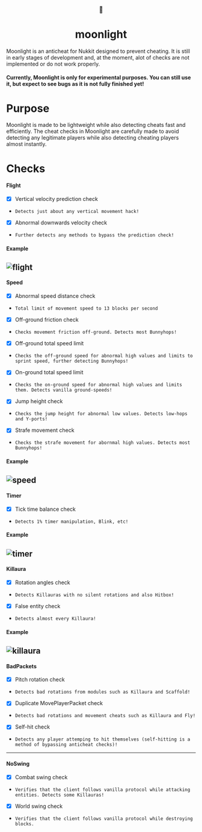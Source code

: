 <h3 align="center">🌙</h3>
<h1 align="center">moonlight</h1>
Moonlight is an anticheat for Nukkit designed to prevent cheating. It is still in early stages of development and, at the moment, alot of checks are not implemented or do not work properly.

#### Currently, Moonlight is only for experimental purposes. You can still use it, but expect to see bugs as it is not fully finished yet!

# Purpose
Moonlight is made to be lightweight while also detecting cheats fast and efficiently. The cheat checks in Moonlight are carefully made to avoid detecting any legitimate players while also detecting cheating players almost instantly.

# Checks
#### Flight
- [x] Vertical velocity prediction check
- `Detects just about any vertical movement hack!`
- [x] Abnormal downwards velocity check
- `Further detects any methods to bypass the prediction check!`
#### Example
![flight](https://user-images.githubusercontent.com/54753631/167266467-64758286-1982-40a9-99dc-0f79c3ff84f1.gif)
---
#### Speed
- [x] Abnormal speed distance check
- `Total limit of movement speed to 13 blocks per second`
- [x] Off-ground friction check
- `Checks movement friction off-ground. Detects most Bunnyhops!`
- [x] Off-ground total speed limit
- `Checks the off-ground speed for abnormal high values and limits to sprint speed, further detecting Bunnyhops!`
- [x] On-ground total speed limit
- `Checks the on-ground speed for abnormal high values and limits them. Detects vanilla ground-speeds!`
- [x] Jump height check
- `Checks the jump height for abnormal low values. Detects low-hops and Y-ports!`
- [x] Strafe movement check
- `Checks the strafe movement for abornmal high values. Detects most Bunnyhops!`
#### Example
![speed](https://user-images.githubusercontent.com/54753631/167266602-5dea84e4-e3d8-4033-9800-1f793f2313f3.gif)
---
#### Timer
- [x] Tick time balance check
- `Detects 1% timer manipulation, Blink, etc!`
#### Example
![timer](https://user-images.githubusercontent.com/54753631/167266663-f778c94d-8391-4863-bda4-5ce30484feec.gif)
---
#### Killaura
- [x] Rotation angles check
- `Detects Killauras with no silent rotations and also Hitbox!`
- [x] False entity check
- `Detects almost every Killaura!`
#### Example
![killaura](https://user-images.githubusercontent.com/54753631/167266772-8e479732-deb5-43aa-8727-51868ee78941.gif)
---
#### BadPackets
- [x] Pitch rotation check
- `Detects bad rotations from modules such as Killaura and Scaffold!`
- [x] Duplicate MovePlayerPacket check
- `Detects bad rotations and movement cheats such as Killaura and Fly!`
- [x] Self-hit check
- `Detects any player attemping to hit themselves (self-hitting is a method of bypassing anticheat checks)!`
---
#### NoSwing
- [x] Combat swing check
- `Verifies that the client follows vanilla protocol while attacking entities. Detects some Killauras!`
- [x] World swing check
- `Verifies that the client follows vanilla protocol while destroying blocks.`
